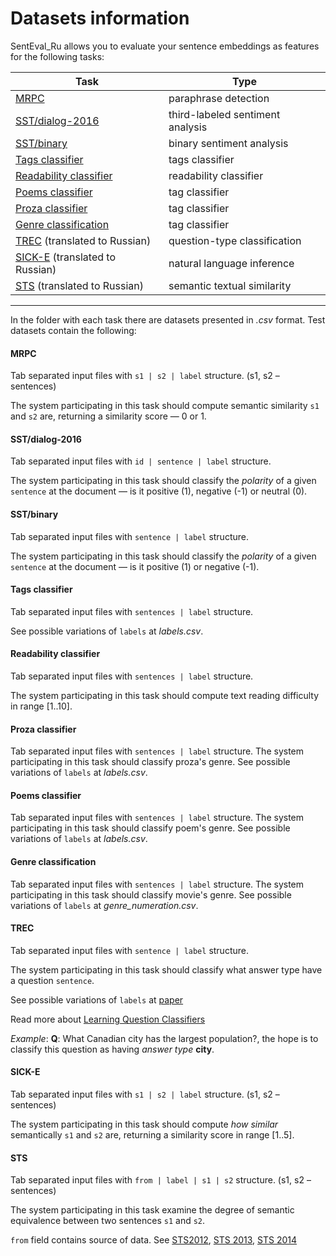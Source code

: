 # Datasets information

SentEval_Ru allows you to evaluate your sentence embeddings as features for the following tasks:

| Task     	| Type                         	|
|----------	|------------------------------	|
| [MRPC](https://github.com/Koziev/NLP_Datasets/tree/master/ParaphraseDetection/Data) | paraphrase detection | |
| [SST/dialog-2016](http://www.dialog-21.ru/evaluation/2016/sentiment/) |third-labeled sentiment analysis  	||
| [SST/binary](http://study.mokoron.com/) |binary sentiment analysis  	||
|[Tags classifier](https://tatianashavrina.github.io/taiga_site/downloads)| tags classifier ||
|[Readability classifier](https://tatianashavrina.github.io/taiga_site/downloads)| readability classifier ||
|[Poems classifier]()| tag classifier||
|[Proza classifier]()|tag classifier||
|[Genre classification]()|tag classifier||
| [TREC](http://cogcomp.cs.illinois.edu/Data/QA/QC/) (translated to Russian) | question-type classification ||
| [SICK-E](http://clic.cimec.unitn.it/composes/sick.html) (translated to Russian) | natural language inference ||
| [STS](https://www.cs.york.ac.uk/semeval-2012/task6/) (translated to Russian)| semantic textual similarity||
---
In the folder with each task there are datasets presented in *.csv* format. Test datasets contain the following:

#### MRPC
Tab separated input files with `s1 | s2 | label` structure. (s1, s2 – sentences)

The system participating in this task should compute semantic similarity `s1` and `s2` are, returning a similarity score — 0 or 1.

#### SST/dialog-2016 
Tab separated input files with `id | sentence | label` structure. 

The system participating in this task should classify the *polarity* of a given `sentence` at the document — is it positive (1), negative (-1) or neutral (0).

#### SST/binary 
Tab separated input files with `sentence | label` structure.

The system participating in this task should classify the *polarity* of a given `sentence` at the document — is it positive (1) or negative (-1).

#### Tags classifier
Tab separated input files with `sentences | label` structure.

See possible variations of `labels` at *labels.csv*.

#### Readability classifier
Tab separated input files with `sentences | label` structure.

The system participating in this task should compute text reading difficulty in range [1..10].

#### Proza classifier
Tab separated input files with `sentences | label` structure.
The system participating in this task should classify proza's genre.
See possible variations of `labels` at *labels.csv*.

#### Poems classifier
Tab separated input files with `sentences | label` structure.
The system participating in this task should classify poem's genre.
See possible variations of `labels` at *labels.csv*.

#### Genre classification
Tab separated input files with `sentences | label` structure.
The system participating in this task should classify movie's genre.
See possible variations of `labels` at *genre_numeration.csv*.

#### TREC
Tab separated input files with `sentence | label` structure.

The system participating in this task should classify what answer type have a question `sentence`.

See possible variations of `labels` at [paper](http://cogcomp.org/Data/QA/QC/definition.html)

Read more about [Learning Question Classifiers](http://aclweb.org/anthology/C02-1150)

*Example*: **Q**: What Canadian city has the largest population?, the hope is to classify this question as having
*answer type* **city**.

#### SICK-E
Tab separated input files with `s1 | s2 | label` structure. (s1, s2 – sentences)

The system participating in this task should compute *how similar* semantically `s1` and `s2` are, returning a similarity score in range [1..5].

#### STS
Tab separated input files with `from | label | s1 | s2` structure. (s1, s2 – sentences)

The system participating in this task examine the degree of semantic equivalence between two sentences `s1` and `s2`. 

`from` field contains source of data. See [STS2012](https://www.cs.york.ac.uk/semeval-2012/task6/), [STS 2013](http://ixa2.si.ehu.es/sts/), [STS 2014](http://alt.qcri.org/semeval2014/task10/)

